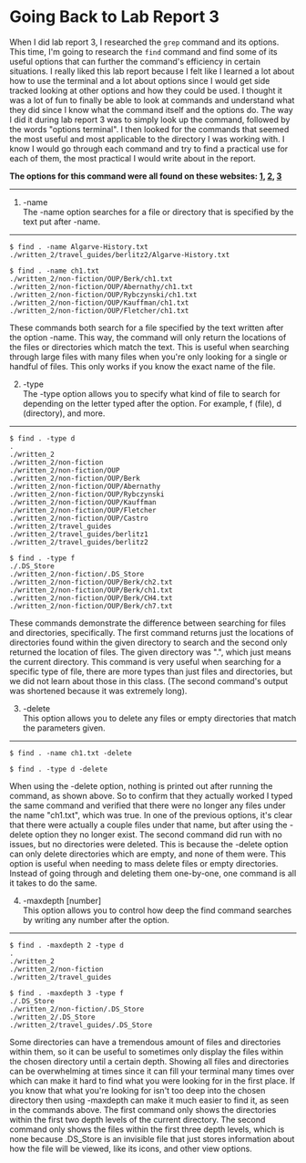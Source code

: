 # Going Back to Lab Report 3 #

When I did lab report 3, I researched the `grep` command and its options. This time, I'm going to research the `find` command and find some of its useful options that can further the command's efficiency in certain situations. I really liked this lab report because I felt like I learned a lot about how to use the terminal and a lot about options since I would get side tracked looking at other options and how they could be used. I thought it was a lot of fun to finally be able to look at commands and understand what they did since I know what the command itself and the options do. The way I did it during lab report 3 was to simply look up the command, followed by the words "options terminal". I then looked for the commands that seemed the most useful and most applicable to the directory I was working with. I know I would go through each command and try to find a practical use for each of them, the most practical I would write about in the report.

**The options for this command were all found on these websites: [1](https://www.geeksforgeeks.org/find-command-in-linux-with-examples/), [2](https://linuxize.com/post/how-to-find-files-in-linux-using-the-command-line/), [3](https://www.computerhope.com/unix/ufind.htm)**

---

1. -name    
The -name option searches for a file or directory that is specified by the text put after -name.

---
```console
$ find . -name Algarve-History.txt
./written_2/travel_guides/berlitz2/Algarve-History.txt
```

```console
$ find . -name ch1.txt            
./written_2/non-fiction/OUP/Berk/ch1.txt
./written_2/non-fiction/OUP/Abernathy/ch1.txt
./written_2/non-fiction/OUP/Rybczynski/ch1.txt
./written_2/non-fiction/OUP/Kauffman/ch1.txt
./written_2/non-fiction/OUP/Fletcher/ch1.txt
```

These commands both search for a file specified by the text written after the option -name. This way, the command will only return the locations of the files or directories which match the text. This is useful when searching through large files with many files when you're only looking for a single or handful of files. This only works if you know the exact name of the file.

2. -type    
The -type option allows you to specify what kind of file to search for depending on the letter typed after the option. For example, f (file), d (directory), and more.

---
```console
$ find . -type d
.
./written_2
./written_2/non-fiction
./written_2/non-fiction/OUP
./written_2/non-fiction/OUP/Berk
./written_2/non-fiction/OUP/Abernathy
./written_2/non-fiction/OUP/Rybczynski
./written_2/non-fiction/OUP/Kauffman
./written_2/non-fiction/OUP/Fletcher
./written_2/non-fiction/OUP/Castro
./written_2/travel_guides
./written_2/travel_guides/berlitz1
./written_2/travel_guides/berlitz2

```

```console
$ find . -type f
./.DS_Store
./written_2/non-fiction/.DS_Store
./written_2/non-fiction/OUP/Berk/ch2.txt
./written_2/non-fiction/OUP/Berk/ch1.txt
./written_2/non-fiction/OUP/Berk/CH4.txt
./written_2/non-fiction/OUP/Berk/ch7.txt
```

These commands demonstrate the difference between searching for files and directories, specifically. The first command returns just the locations of directories found within the given directory to search and the second only returned the location of files. The given directory was ".", which just means the current directory. This command is very useful when searching for a specific type of file, there are more types than just files and directories, but we did not learn about those in this class. (The second command's output was shortened because it was extremely long).

3. -delete    
This option allows you to delete any files or empty directories that match the parameters given.

---
```console
$ find . -name ch1.txt -delete
```

```console
$ find . -type d -delete
```

When using the -delete option, nothing is printed out after running the command, as shown above. So to confirm that they actually worked I typed the same command and verified that there were no longer any files under the name "ch1.txt", which was true. In one of the previous options, it's clear that there were actually a couple files under that name, but after using the -delete option they no longer exist. The second command did run with no issues, but no directories were deleted. This is because the -delete option can only delete directories which are empty, and none of them were. This option is useful when needing to mass delete files or empty directories. Instead of going through and deleting them one-by-one, one command is all it takes to do the same.

4. -maxdepth [number]    
This option allows you to control how deep the find command searches by writing any number after the option.

---
```console
$ find . -maxdepth 2 -type d
.
./written_2
./written_2/non-fiction
./written_2/travel_guides
```

```console
$ find . -maxdepth 3 -type f
./.DS_Store
./written_2/non-fiction/.DS_Store
./written_2/.DS_Store
./written_2/travel_guides/.DS_Store
```

Some directories can have a tremendous amount of files and directories within them, so it can be useful to sometimes only display the files within the chosen directory until a certain depth. Showing all files and directories can be overwhelming at times since it can fill your terminal many times over which can make it hard to find what you were looking for in the first place. If you know that what you're looking for isn't too deep into the chosen directory then using -maxdepth can make it much easier to find it, as seen in the commands above. The first command only shows the directories within the first two depth levels of the current directory. The second command only shows the files within the first three depth levels, which is none because .DS_Store is an invisible file that just stores information about how the file will be viewed, like its icons, and other view options.
